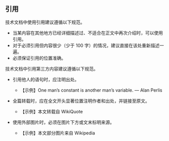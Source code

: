 ## 引用

技术文档中使用引用建议遵循以下规范。

- 当某内容在其他地方已经详细描述过、不适合在正文中再次介绍时，可以使用引用。
- 对于必须引用但内容很少（少于 100 字）的情况，建议直接在该处重新描述一遍。
- 必须保证引用的位置准确。

技术文档中引用第三方内容建议遵循以下规范。

- 引用他人的语句时，应注明出处。

    - 【示例】One man’s constant is another man’s variable. — Alan Perlis

- 全篇转载时，应在全文开头显著位置注明作者和出处，并链接至原文。

    - 【示例】本文转载自 WikiQuote

- 使用外部图片时，必须在图片下方或文末标明来源。

    - 【示例】本文部分图片来自 Wikipedia
